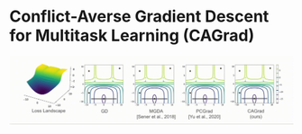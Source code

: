 # Conflict-Averse Gradient Descent for Multitask Learning (CAGrad)

![Alt Text](https://github.com/Cranial-XIX/CAGrad/blob/main/misc/cagrad.gif)
